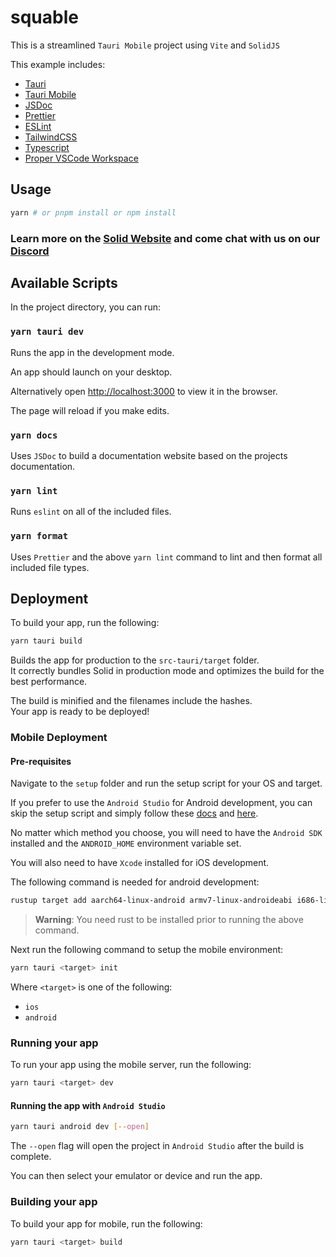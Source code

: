 # squable

This  is a streamlined `Tauri Mobile` project using `Vite` and `SolidJS`

This example includes:

- [Tauri](https://tauri.app/)
- [Tauri Mobile](https://next--tauri.netlify.app/blog/2022/12/09/tauri-mobile-alpha)
- [JSDoc](https://jsdoc.app/)
- [Prettier](https://prettier.io/)
- [ESLint](https://eslint.org/)
- [TailwindCSS](https://tailwindcss.com/)
- [Typescript](https://www.typescriptlang.org/)
- [Proper VSCode Workspace](./my-app/example.code-workspace)

## Usage

```bash
yarn # or pnpm install or npm install
```

### Learn more on the [Solid Website](https://solidjs.com) and come chat with us on our [Discord](https://discord.com/invite/solidjs)

## Available Scripts

In the project directory, you can run:

### `yarn tauri dev`

Runs the app in the development mode.<br>

An app should launch on your desktop.

Alternatively open [http://localhost:3000](http://localhost:3000) to view it in the browser.

The page will reload if you make edits.<br>

### `yarn docs`

Uses `JSDoc` to build a documentation website based on the projects documentation.

### `yarn lint`

Runs `eslint` on all of the included files.

### `yarn format`

Uses `Prettier` and the above `yarn lint` command to lint and then format all included file types.

## Deployment

To build your app, run the following:

```bash
yarn tauri build
```

Builds the app for production to the `src-tauri/target` folder.<br>
It correctly bundles Solid in production mode and optimizes the build for the best performance.

The build is minified and the filenames include the hashes.<br>
Your app is ready to be deployed!

### Mobile Deployment

#### Pre-requisites

Navigate to the `setup` folder and run the setup script for your OS and target.

If you prefer to use the `Android Studio` for Android development, you can skip the setup script and simply follow these [docs](https://next--tauri.netlify.app/next/mobile/development/configuration) and [here](https://next--tauri.netlify.app/next/guides/getting-started/prerequisites/windows).

No matter which method you choose, you will need to have the `Android SDK` installed and the `ANDROID_HOME` environment variable set.

You will also need to have `Xcode` installed for iOS development.

The following command is needed for android development:

```bash
rustup target add aarch64-linux-android armv7-linux-androideabi i686-linux-android x86_64-linux-android
```

> **Warning**: You need rust to be installed prior to running the above command.

Next run the following command to setup the mobile environment:

```bash
yarn tauri <target> init
```

Where `<target>` is one of the following:

- `ios`
- `android`

### Running your app

To run your app using the mobile server, run the following:

```bash
yarn tauri <target> dev
```
  
#### Running the app with `Android Studio`

```bash
yarn tauri android dev [--open]
```

The `--open` flag will open the project in `Android Studio` after the build is complete.

You can then select your emulator or device and run the app.

### Building your app

To build your app for mobile, run the following:

```bash
yarn tauri <target> build
```
